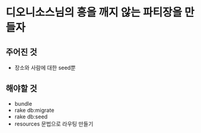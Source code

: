 # 디오니소스님의 흥을 깨지 않는 파티장을 만들자

## 주어진 것
* 장소와 사람에 대한 seed뿐

## 해야할 것
* bundle
* rake db:migrate
* rake db:seed
* resources 문법으로 라우팅 만들기
